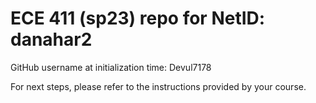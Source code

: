 # ECE 411 (sp23) repo for NetID: danahar2

GitHub username at initialization time: Devul7178

For next steps, please refer to the instructions provided by your course.
